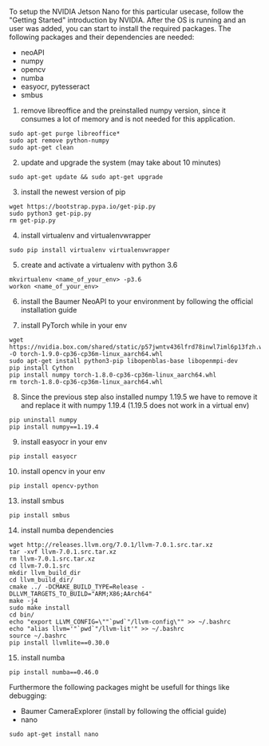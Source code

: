 To setup the NVIDIA Jetson Nano for this particular usecase, follow the "Getting Started" introduction by NVIDIA.
After the OS is running and an user was added, you can start to install the required packages.
The following packages and their dependencies are needed:
* neoAPI
* numpy
* opencv
* numba
* easyocr, pytesseract
* smbus

1. remove libreoffice and the preinstalled numpy version, since it consumes a lot of memory and is not needed for this application.
~~~
sudo apt-get purge libreoffice*
sudo apt remove python-numpy
sudo apt-get clean
~~~
2. update and upgrade the system (may take about 10 minutes)
~~~
sudo apt-get update && sudo apt-get upgrade
~~~
3. install the newest version of pip
~~~
wget https://bootstrap.pypa.io/get-pip.py
sudo python3 get-pip.py
rm get-pip.py
~~~
4. install virtualenv and virtualenvwrapper
~~~
sudo pip install virtualenv virtualenvwrapper
~~~
5. create and activate a virtualenv with python 3.6
~~~
mkvirtualenv <name_of_your_env> -p3.6
workon <name_of_your_env>
~~~
6. install the Baumer NeoAPI to your environment by following the official installation guide

7. install PyTorch while in your env
~~~
wget https://nvidia.box.com/shared/static/p57jwntv436lfrd78inwl7iml6p13fzh.whl -O torch-1.9.0-cp36-cp36m-linux_aarch64.whl
sudo apt-get install python3-pip libopenblas-base libopenmpi-dev 
pip install Cython
pip install numpy torch-1.8.0-cp36-cp36m-linux_aarch64.whl
rm torch-1.8.0-cp36-cp36m-linux_aarch64.whl
~~~
8. Since the previous step also installed numpy 1.19.5 we have to remove it and replace it with numpy 1.19.4 (1.19.5 does not work in a virtual env)
~~~
pip uninstall numpy
pip install numpy==1.19.4
~~~
9. install easyocr in your env
~~~
pip install easyocr
~~~
10. install opencv in your env
~~~
pip install opencv-python
~~~
13. install smbus
~~~
pip install smbus
~~~
14. install numba dependencies
~~~
wget http://releases.llvm.org/7.0.1/llvm-7.0.1.src.tar.xz
tar -xvf llvm-7.0.1.src.tar.xz
rm llvm-7.0.1.src.tar.xz
cd llvm-7.0.1.src
mkdir llvm_build_dir
cd llvm_build_dir/
cmake ../ -DCMAKE_BUILD_TYPE=Release -DLLVM_TARGETS_TO_BUILD="ARM;X86;AArch64"
make -j4
sudo make install
cd bin/
echo "export LLVM_CONFIG=\""`pwd`"/llvm-config\"" >> ~/.bashrc
echo "alias llvm='"`pwd`"/llvm-lit'" >> ~/.bashrc
source ~/.bashrc
pip install llvmlite==0.30.0
~~~
15. install numba
~~~
pip install numba==0.46.0
~~~


Furthermore the following packages might be usefull for things like debugging:
* Baumer CameraExplorer (install by following the official guide)
* nano
~~~
sudo apt-get install nano
